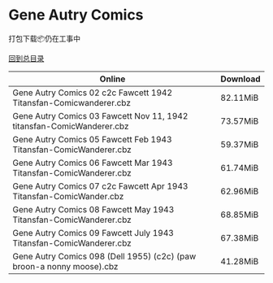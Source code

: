 # Gene Autry Comics

打包下载📦仍在工事中

[回到总目录](/Catalogs.md)







Online | Download
--- | ---
Gene Autry Comics 02 c2c Fawcett 1942 Titansfan-Comicwanderer.cbz | 82.11MiB
Gene Autry Comics 03 Fawcett Nov 11, 1942 titansfan-ComicWanderer.cbz | 73.57MiB
Gene Autry Comics 05 Fawcett Feb 1943 Titansfan-ComicWanderer.cbz | 59.37MiB
Gene Autry Comics 06 Fawcett Mar 1943 Titansfan-ComicWanderer.cbz | 61.74MiB
Gene Autry Comics 07 c2c Fawcett Apr 1943 Titansfan-ComicWander.cbz | 62.96MiB
Gene Autry Comics 08 Fawcett May 1943 Titansfan-ComicWanderer.cbz | 68.85MiB
Gene Autry Comics 09 Fawcett July 1943 Titansfan-ComicWanderer.cbz | 67.38MiB
Gene Autry Comics 098 (Dell 1955) (c2c) (paw broon-a nonny moose).cbz | 41.28MiB
